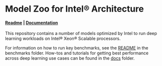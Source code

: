 # Model Zoo for Intel® Architecture

<div align="left">
  <h4>
    <a href="./benchmarks">Readme</a> | <a href="./docs" >Documentation</a>
 </h4>
</div>

This repository contains a number of models optimized by Intel to run deep
learning workloads on Intel® Xeon® Scalable processors. 

For information on
how to run key benchmarks, see the [README](/benchmarks)
in the benchmarks folder. 
How-tos and tutorials for getting best performance across deep learning use cases can be found in the [docs](/docs) folder.
